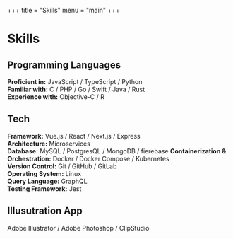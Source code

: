 +++
title = "Skills"
menu = "main"
+++

# Skills

## Programming Languages

**Proficient in:** JavaScript / TypeScript / Python  
**Familiar with:** C / PHP / Go / Swift / Java / Rust  
**Experience with:** Objective-C / R

## Tech
**Framework:**
  Vue.js / React / Next.js / Express  
**Architecture:**
  Microservices  
**Database:**
  MySQL / PostgresQL / MongoDB / fierebase 
**Containerization & Orchestration:**
  Docker / Docker Compose / Kubernetes  
**Version Control:**
  Git / GitHub / GitLab  
**Operating System:**
  Linux  
**Query Language:**
  GraphQL  
**Testing Framework:**
  Jest  

## Illusutration App
  Adobe Illustrator / Adobe Photoshop / ClipStudio